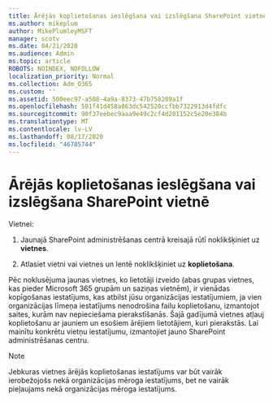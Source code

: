 ```yaml
---
title: Ārējās koplietošanas ieslēgšana vai izslēgšana SharePoint vietnē
ms.author: mikeplum
author: MikePlumleyMSFT
manager: scotv
ms.date: 04/21/2020
ms.audience: Admin
ms.topic: article
ROBOTS: NOINDEX, NOFOLLOW
localization_priority: Normal
ms.collection: Adm_O365
ms.custom: ''
ms.assetid: 500eec97-a508-4a9a-8373-47b758209a1f
ms.openlocfilehash: 501f41d458a863dc542520ccfbb7322913d4fdfc
ms.sourcegitcommit: 90f37eebec9aaa9e49c2cf4d201152c5e20e384b
ms.translationtype: MT
ms.contentlocale: lv-LV
ms.lasthandoff: 08/17/2020
ms.locfileid: "46785744"
---
```

# <a name="turn-external-sharing-on-or-off-for-a-sharepoint-site"></a>Ārējās koplietošanas ieslēgšana vai izslēgšana SharePoint vietnē

Vietnei:
  
1. Jaunajā SharePoint administrēšanas centrā kreisajā rūtī noklikšķiniet uz **vietnes**.
    
2. Atlasiet vietni vai vietnes un lentē noklikšķiniet uz **koplietošana**.
    
Pēc noklusējuma jaunas vietnes, ko lietotāji izveido (abas grupas vietnes, kas pieder Microsoft 365 grupām un saziņas vietnēm), ir vienādas kopīgošanas iestatījums, kas atbilst jūsu organizācijas iestatījumiem, ja vien organizācijas līmeņa iestatījums nenodrošina failu koplietošanu, izmantojot saites, kurām nav nepieciešama pierakstīšanās. Šajā gadījumā vietnes atļauj koplietošanu ar jauniem un esošiem ārējiem lietotājiem, kuri pierakstās. Lai mainītu konkrētu vietņu iestatījumu, izmantojiet jauno SharePoint administrēšanas centru.
  
> [!NOTE]
> Jebkuras vietnes ārējās koplietošanas iestatījums var būt vairāk ierobežojošs nekā organizācijas mēroga iestatījums, bet ne vairāk pieļaujams nekā organizācijas mēroga iestatījums. 
  

